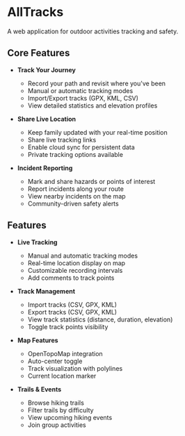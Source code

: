 # AllTracks

A web application for outdoor activities tracking and safety.

## Core Features

- **Track Your Journey**
  - Record your path and revisit where you've been
  - Manual or automatic tracking modes
  - Import/Export tracks (GPX, KML, CSV)
  - View detailed statistics and elevation profiles

- **Share Live Location**
  - Keep family updated with your real-time position
  - Share live tracking links
  - Enable cloud sync for persistent data
  - Private tracking options available

- **Incident Reporting**
  - Mark and share hazards or points of interest
  - Report incidents along your route
  - View nearby incidents on the map
  - Community-driven safety alerts

## Features

- **Live Tracking**
  - Manual and automatic tracking modes
  - Real-time location display on map
  - Customizable recording intervals
  - Add comments to track points

- **Track Management**
  - Import tracks (CSV, GPX, KML)
  - Export tracks (CSV, GPX, KML)
  - View track statistics (distance, duration, elevation)
  - Toggle track points visibility

- **Map Features**
  - OpenTopoMap integration
  - Auto-center toggle
  - Track visualization with polylines
  - Current location marker

- **Trails & Events**
  - Browse hiking trails
  - Filter trails by difficulty
  - View upcoming hiking events
  - Join group activities
